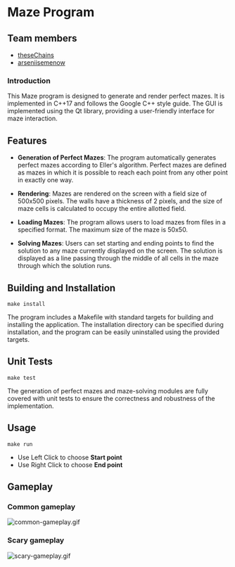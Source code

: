 # Maze Program

## Team members
- [theseChains](https://github.com/theseChains)
- [arseniisemenow](https://github.com/arseniisemenow)


### Introduction

This Maze program is designed to generate and render perfect mazes. It is implemented in C++17 and follows the Google C++ style guide. The GUI is implemented using the Qt library, providing a user-friendly interface for maze interaction.

## Features

- **Generation of Perfect Mazes**: The program automatically generates perfect mazes according to Eller's algorithm. Perfect mazes are defined as mazes in which it is possible to reach each point from any other point in exactly one way.

- **Rendering**: Mazes are rendered on the screen with a field size of 500x500 pixels. The walls have a thickness of 2 pixels, and the size of maze cells is calculated to occupy the entire allotted field.

- **Loading Mazes**: The program allows users to load mazes from files in a specified format. The maximum size of the maze is 50x50.

- **Solving Mazes**: Users can set starting and ending points to find the solution to any maze currently displayed on the screen. The solution is displayed as a line passing through the middle of all cells in the maze through which the solution runs.

## Building and Installation

``
make install
``

The program includes a Makefile with standard targets for building and installing the application. The installation directory can be specified during installation, and the program can be easily uninstalled using the provided targets.

## Unit Tests

``make test``

The generation of perfect mazes and maze-solving modules are fully covered with unit tests to ensure the correctness and robustness of the implementation.

## Usage

`` make run ``

- Use Left Click to choose **Start point**
- Use Right Click to choose **End point**

## Gameplay

### Common gameplay

![common-gameplay.gif](dvi-folder/media/common-gameplay.gif)

### Scary gameplay

![scary-gameplay.gif](dvi-folder/media/scary-gameplay.gif)
